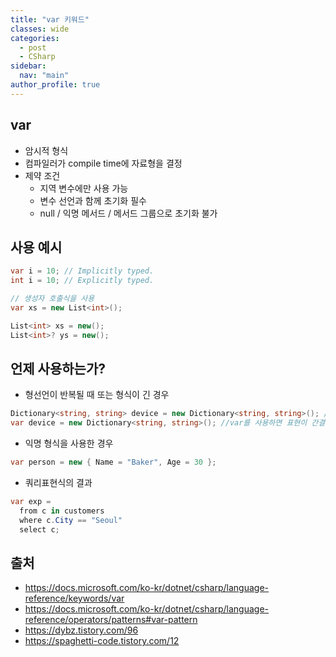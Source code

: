 ```yaml
---
title: "var 키워드"
classes: wide
categories: 
  - post
  - CSharp
sidebar:
  nav: "main"
author_profile: true
---
```

   
## var
* 암시적 형식
* 컴파일러가 compile time에 자료형을 결정 
* 제약 조건
  - 지역 변수에만 사용 가능
  - 변수 선언과 함께 초기화 필수
  - null / 익명 메서드 / 메서드 그룹으로 초기화 불가

## 사용 예시

```csharp
var i = 10; // Implicitly typed.
int i = 10; // Explicitly typed.

// 생성자 호출식을 사용
var xs = new List<int>();

List<int> xs = new();
List<int>? ys = new();
```

## **언제 사용하는가?**
  - 형선언이 반복될 때 또는 형식이 긴 경우
  ```csharp
  Dictionary<string, string> device = new Dictionary<string, string>(); //이것보다
  var device = new Dictionary<string, string>(); //var를 사용하면 표현이 간결해 집니다.
  ```  
  - 익명 형식을 사용한 경우
  ```csharp
  var person = new { Name = "Baker", Age = 30 };
  ```  
  - 쿼리표현식의 결과
  ```csharp
  var exp =
    from c in customers
    where c.City == "Seoul"
    select c; 
  ```  

## 출처
* <https://docs.microsoft.com/ko-kr/dotnet/csharp/language-reference/keywords/var>
* <https://docs.microsoft.com/ko-kr/dotnet/csharp/language-reference/operators/patterns#var-pattern>
* <https://dybz.tistory.com/96>
* <https://spaghetti-code.tistory.com/12>